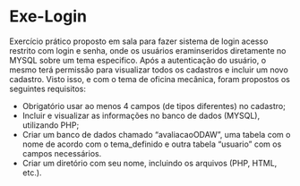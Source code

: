 # Exe-Login
Exercício prático proposto em sala para fazer sistema de login acesso restrito com login e senha, onde os usuários eraminseridos diretamente no MYSQL sobre um tema especifico. 
Após a autenticação do usuário, o mesmo terá permissão para visualizar todos os cadastros e incluir um novo cadastro. 
Visto isso, e com o tema de oficina mecânica, foram propostos os seguintes requisitos:
* Obrigatório usar ao menos 4 campos (de tipos diferentes) no cadastro;
* Incluir e visualizar as informações no banco de dados (MYSQL), utilizando PHP;
* Criar um banco de dados chamado “avaliacaoODAW”, uma tabela com o nome de acordo com o tema_definido e outra tabela “usuario” com os campos necessários. 
* Criar um diretório com seu nome, incluindo os arquivos (PHP, HTML, etc.). 
